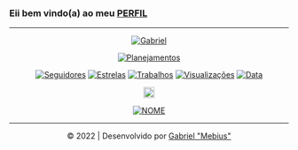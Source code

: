 ### Eii bem vindo(a) ao meu [PERFIL](https://github.com/gabrielhfm)
---
</p>
<p align="center">
<a href="#"><img title="Gabriel" src="https://img.shields.io/badge/og4briel-green?colorA=%23ff0000&colorB=%2307e4&style=for-the-badge"></a>
</p>
<p align="center">
<a href="https://github.com/gabrielhfm"><img title="Planejamentos" src="https://img.shields.io/badge/Planejamentos-blue.svg?style=for-the-badge&logo=github"></a>
</p>
<p align="center">
<a href="https://github.com/gabrielhfm"><img title="Seguidores" src="https://img.shields.io/github/followers/gabrielhfm?label=Seguidores&color=blue&style=flat-square"></a>
<a href="https://github.com/gabrielhfm"><img title="Estrelas" src="https://img.shields.io/github/stars/gabrielhfm/gabrielhfm?label=Estrelas&color=blue&style=flat-square"></a>
<a href="https://github.com/gabrielhfm"><img title="Trabalhos" src="https://img.shields.io/github/forks/gabrielhfm/gabrielhfm?label=Trabalhos&color=blue&style=flat-square"></a>
<a href="https://github.com/gabrielhfm"><img title="Visualizações" src="https://img.shields.io/github/watchers/gabrielhfm/gabrielhfm?label=Visualizações&color=blue&style=flat-square"></a>
<a href="https://github.com/gabrielhfm"><img title="Data" src="https://img.shields.io/github/last-commit/gabrielhfm/gabrielhfm?color=blue&label=Data%20&logo=Data&logoColor=blue"></a>
</p>
<p align="center">
<a href="https://instagram.com/o_g4briel_"><img src="https://image.flaticon.com/icons/svg/174/174855.svg" alt="alt text" width="20" height="20"></a>
</p>
</p>
<p align="center">
<a href="https://gabrielhfm.github.io/"><img title="NOME" src="https://img.shields.io/badge/SITE-blue.svg?style=for-the-badge&logo=github"></a>
</p>

---
<p align="center">           
<a class="copyright">&copy; 2022 | Desenvolvido por <a href="https://github.com/gabrielhfm/MIT-License/blob/main/LICENSE" target="_blank">Gabriel "Mebius"</a></p>

